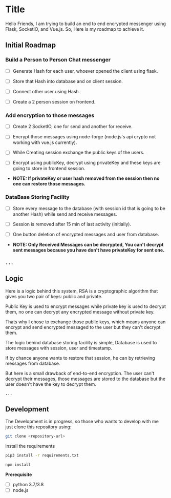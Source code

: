 
# Title

Hello Friends, I am trying to build an end to end encrypted messenger using Flask, SocketIO, and Vue.js. So, Here is my roadmap to achieve it.


## Initial Roadmap 

### Build a Person to Person Chat messenger

- [ ] Generate Hash for each user, whoever opened the client using flask.

- [ ] Store that Hash into database and on client session.

- [ ] Connect other user using Hash.

- [ ] Create a 2 person session on frontend.

### Add encryption to those messages

- [ ] Create 2 SocketIO, one for send and another for receive.

- [ ] Encrypt those messages using node-forge (node.js's api crypto not working with vue.js currently).

- [ ] While Creating session exchange the public keys of the users.

- [ ] Encrypt using publicKey, decrypt using privateKey and these keys are going to store in frontend session.

-  **NOTE: If privateKey or user hash removed from the session then no one can restore those messages.**

### DataBase Storing Facility

- [ ] Store every message to the database (with session id that is going to be another Hash) while send and receive messages.

- [ ] Session is removed after 15 min of last activity (initially).

- [ ] One button deletion of encrypted messages and user from database.

-  **NOTE: Only Received Messages can be decrypted, You can't decrypt sent messages because you have don't have privateKey for sent one.**

### **`...`**


## Logic

Here is a logic behind this system, RSA is a cryptographic algorithm that gives you two pair of keys: public and private.

Public Key is used to encrypt messages while private key is used to decrypt them, no one can decrypt any encrypted message without private key.

Thats why I chose to exchange those public keys, which means anyone can encrypt and send encrypted messaged to the user but they can't decrypt them.

The logic behind database storing facility is simple, Database is used to store messages with session, user and timestamp.

If by chance anyone wants to restore that session, he can by retrieving messages from database.

But here is a small drawback of end-to-end encryption. The user can't decrypt their messages, those messages are stored to the database but the user doesn't have the key to decrypt them.

**`...`**


## Development

The Development is in progress, so those who wants to develop with me just clone this repository using:

```bash
git clone <repository-url>
```

install the requirements

```bash
pip3 install -r requirements.txt

npm install
```

**Prerequisite**
- [ ] python 3.7/3.8
- [ ] node.js
